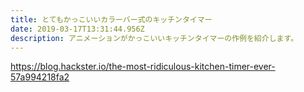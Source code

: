```yaml
---
title: とてもかっこいいカラーバー式のキッチンタイマー
date: 2019-03-17T13:31:44.956Z
description: アニメーションがかっこいいキッチンタイマーの作例を紹介します。
---
```

https://blog.hackster.io/the-most-ridiculous-kitchen-timer-ever-57a994218fa2
